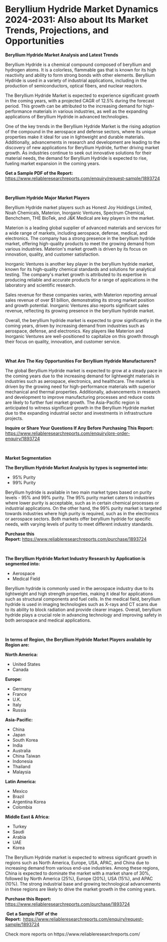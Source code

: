 <p><h1>Beryllium Hydride Market Dynamics 2024-2031: Also about Its Market Trends, Projections, and Opportunities</h1></p><p><strong>Beryllium Hydride Market Analysis and Latest Trends</strong></p>
<p><p>Beryllium Hydride is a chemical compound composed of beryllium and hydrogen atoms. It is a colorless, flammable gas that is known for its high reactivity and ability to form strong bonds with other elements. Beryllium Hydride is used in a variety of industrial applications, including in the production of semiconductors, optical fibers, and nuclear reactors.</p><p>The Beryllium Hydride Market is expected to experience significant growth in the coming years, with a projected CAGR of 12.5% during the forecast period. This growth can be attributed to the increasing demand for high-performance materials in various industries, as well as the expanding applications of Beryllium Hydride in advanced technologies.</p><p>One of the key trends in the Beryllium Hydride Market is the rising adoption of the compound in the aerospace and defense sectors, where its unique properties make it ideal for use in lightweight and durable materials. Additionally, advancements in research and development are leading to the discovery of new applications for Beryllium Hydride, further driving market growth. As industries continue to seek out innovative solutions for their material needs, the demand for Beryllium Hydride is expected to rise, fueling market expansion in the coming years.</p></p>
<p><strong>Get a Sample PDF of the Report:&nbsp;</strong> <a href="https://www.reliableresearchreports.com/enquiry/request-sample/1893724">https://www.reliableresearchreports.com/enquiry/request-sample/1893724</a></p>
<p>&nbsp;</p>
<p><strong>Beryllium Hydride Major Market Players</strong></p>
<p><p>Beryllium Hydride market players such as Honest Joy Holdings Limited, Noah Chemicals, Materion, Inorganic Ventures, Spectrum Chemical, Benchchem, THE BioTek, and J&K Medical are key players in the market.</p><p>Materion is a leading global supplier of advanced materials and services for a wide range of markets, including aerospace, defense, medical, and electronics. The company has a strong presence in the beryllium hydride market, offering high-quality products to meet the growing demand from various industries. Materion's market growth is driven by its focus on innovation, quality, and customer satisfaction.</p><p>Inorganic Ventures is another key player in the beryllium hydride market, known for its high-quality chemical standards and solutions for analytical testing. The company's market growth is attributed to its expertise in producing reliable and accurate products for a range of applications in the laboratory and scientific research.</p><p>Sales revenue for these companies varies, with Materion reporting annual sales revenue of over $1 billion, demonstrating its strong market position and growth potential. Inorganic Ventures also reports significant sales revenue, reflecting its growing presence in the beryllium hydride market.</p><p>Overall, the beryllium hydride market is expected to grow significantly in the coming years, driven by increasing demand from industries such as aerospace, defense, and electronics. Key players like Materion and Inorganic Ventures are well-positioned to capitalize on this growth through their focus on quality, innovation, and customer service.</p></p>
<p>&nbsp;</p>
<p><strong>What Are The Key Opportunities For Beryllium Hydride Manufacturers?</strong></p>
<p><p>The global Beryllium Hydride market is expected to grow at a steady pace in the coming years due to the increasing demand for lightweight materials in industries such as aerospace, electronics, and healthcare. The market is driven by the growing need for high-performance materials with superior mechanical and thermal properties. Additionally, advancements in research and development to improve manufacturing processes and reduce costs are likely to further fuel market growth. The Asia-Pacific region is anticipated to witness significant growth in the Beryllium Hydride market due to the expanding industrial sector and investments in infrastructure projects.</p></p>
<p><strong>Inquire or Share Your Questions If Any Before Purchasing This Report:</strong> <a href="https://www.reliableresearchreports.com/enquiry/pre-order-enquiry/1893724">https://www.reliableresearchreports.com/enquiry/pre-order-enquiry/1893724</a></p>
<p>&nbsp;</p>
<p><strong>Market Segmentation</strong></p>
<p><strong>The Beryllium Hydride Market Analysis by types is segmented into:</strong></p>
<p><ul><li>95% Purity</li><li>99% Purity</li></ul></p>
<p><p>Beryllium hydride is available in two main market types based on purity levels - 95% and 99% purity. The 95% purity market caters to industries where lower purity is acceptable, such as in certain chemical processes or industrial applications. On the other hand, the 99% purity market is targeted towards industries where high purity is required, such as in the electronics or aerospace sectors. Both markets offer beryllium hydride for specific needs, with varying levels of purity to meet different industry standards.</p></p>
<p><strong>Purchase this Report:&nbsp;</strong><a href="https://www.reliableresearchreports.com/purchase/1893724">https://www.reliableresearchreports.com/purchase/1893724</a></p>
<p>&nbsp;</p>
<p><strong>The Beryllium Hydride Market Industry Research by Application is segmented into:</strong></p>
<p><ul><li>Aerospace</li><li>Medical Field</li></ul></p>
<p><p>Beryllium hydride is commonly used in the aerospace industry due to its lightweight and high strength properties, making it ideal for applications such as structural components and fuel cells. In the medical field, beryllium hydride is used in imaging technologies such as X-rays and CT scans due to its ability to block radiation and provide clearer images. Overall, beryllium hydride plays a crucial role in advancing technology and improving safety in both aerospace and medical applications.</p></p>
<p>&nbsp;</p>
<p><strong>In terms of Region, the Beryllium Hydride Market Players available by Region are:</strong></p>
<p>
    <p> <strong> North America: </strong>
        <ul>
            <li>United States</li>
            <li>Canada</li>
        </ul>
        </p> 
    <p> <strong> Europe: </strong>
        <ul>
            <li>Germany</li>
            <li>France</li>
            <li>U.K.</li>
            <li>Italy</li>
            <li>Russia</li>
        </ul>
        </p> 
    <p> <strong> Asia-Pacific: </strong>
        <ul>
            <li>China</li>
            <li>Japan</li>
            <li>South Korea</li>
            <li>India</li>
            <li>Australia</li>
            <li>China Taiwan</li>
            <li>Indonesia</li>
            <li>Thailand</li>
            <li>Malaysia</li>
        </ul>
        </p> 
    <p> <strong> Latin America: </strong>
        <ul>
            <li>Mexico</li>
            <li>Brazil</li>
            <li>Argentina Korea</li>
            <li>Colombia</li>
        </ul>
        </p> 
    <p> <strong> Middle East & Africa: </strong>
        <ul>
            <li>Turkey</li>
            <li>Saudi</li>
            <li>Arabia</li>
            <li>UAE</li>
            <li>Korea</li>
        </ul>
    </p>
    </p>
<p><p>The Beryllium Hydride market is expected to witness significant growth in regions such as North America, Europe, USA, APAC, and China due to increasing demand from various end-use industries. Among these regions, China is expected to dominate the market with a market share of 30%, followed by North America (25%), Europe (20%), USA (15%), and APAC (10%). The strong industrial base and growing technological advancements in these regions are likely to drive the market growth in the coming years.</p></p>
<p><strong>Purchase this Report: </strong><a href="https://www.reliableresearchreports.com/purchase/1893724">https://www.reliableresearchreports.com/purchase/1893724</a></p>
<p>&nbsp;<strong>Get a Sample PDF of the Report:&nbsp;&nbsp;</strong><a href="https://www.reliableresearchreports.com/enquiry/request-sample/1893724">https://www.reliableresearchreports.com/enquiry/request-sample/1893724</a></p>
<p><strong></strong></p>
<p>Check more reports on https://www.reliableresearchreports.com/</p>